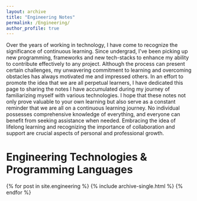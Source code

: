```yaml
---
layout: archive
title: "Engineering Notes"
permalink: /Engineering/
author_profile: true
---
```


Over the years of working in technology, I have come to recognize the significance of continuous learning. Since undergrad, I've been picking up new programming, frameworks and new tech-stacks to enhance my ability to contribute effectively to any project. Although the process can present certain challenges, my unwavering commitment to learning and overcoming obstacles has always motivated me and impressed others. In an effort to promote the idea that we are all perpetual learners, I have dedicated this page to sharing the notes I have accumulated during my journey of familiarizing myself with various technologies. I hope that these notes not only prove valuable to your own learning but also serve as a constant reminder that we are all on a continuous learning journey. No individual possesses comprehensive knowledge of everything, and everyone can benefit from seeking assistance when needed. Embracing the idea of lifelong learning and recognizing the importance of collaboration and support are crucial aspects of personal and professional growth.

# Engineering Technologies & Programming Languages 

{% for post in site.engineering %}
  {% include archive-single.html %}
{% endfor %}